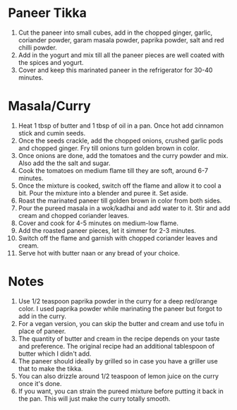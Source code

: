 # Paneer Tikka

1. Cut the paneer into small cubes, add in the chopped ginger, garlic, coriander powder, garam masala powder, paprika powder, salt and red chilli powder.
2. Add in the yogurt and mix till all the paneer pieces are well coated with the spices and yogurt.
3. Cover and keep this marinated paneer in the refrigerator for 30-40 minutes.


# Masala/Curry
1. Heat 1 tbsp of butter and 1 tbsp of oil in a pan. Once hot add cinnamon stick and cumin seeds.
2. Once the seeds crackle, add the chopped onions, crushed garlic pods and chopped ginger. Fry till onions turn golden brown in color.
3. Once onions are done, add the tomatoes and the curry powder and mix. Also add the the salt and sugar.
4. Cook the tomatoes on medium flame till they are soft, around 6-7 minutes.
5. Once the mixture is cooked, switch off the flame and allow it to cool a bit. Pour the mixture into a blender and puree it. Set aside.
6. Roast the marinated paneer till golden brown in color from both sides.
7. Pour the pureed masala in a wok/kadhai and add water to it. Stir and add cream and chopped coriander leaves.
8. Cover and cook for 4-5 minutes on medium-low flame.
9. Add the roasted paneer pieces, let it simmer for 2-3 minutes.
10. Switch off the flame and garnish with chopped coriander leaves and cream.
11. Serve hot with butter naan or any bread of your choice.

# Notes
1. Use 1/2 teaspoon paprika powder in the curry for a deep red/orange color. I used paprika powder while marinating the paneer but forgot to add in the curry.
2. For a vegan version, you can skip the butter and cream and use tofu in place of paneer.
3. The quantity of butter and cream in the recipe depends on your taste and preference. The original recipe had an additional tablespoon of butter which I didn't add.
4. The paneer should ideally by grilled so in case you have a griller use that to make the tikka.
5. You can also drizzle around 1/2 teaspoon of lemon juice on the curry once it's done.
6. If you want, you can strain the pureed mixture before putting it back in the pan. This will just make the curry totally smooth.